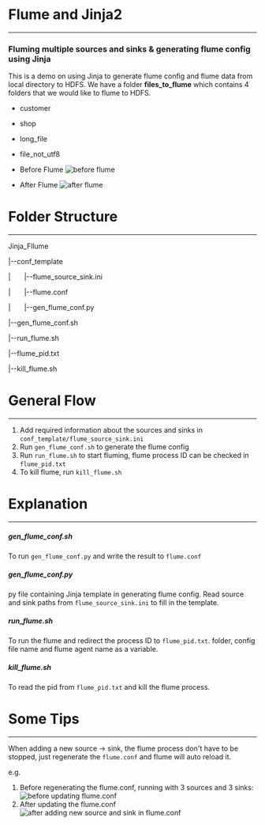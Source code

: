 # Flume and Jinja2
---
### Fluming multiple sources and sinks & generating flume config using Jinja 

This is a demo on using Jinja to generate flume config and flume data from local directory to HDFS.
We have a folder **files_to_flume** which contains 4 folders that we would like to flume to HDFS. 
- customer
- shop
- long_file
- file_not_utf8

- Before Flume
   ![before flume](https://github.com/neurotichl/Big-Data-ETL/blob/master/Jinja_Flume/fluming_pic/before_flume.png)

- After Flume
   ![after flume](https://github.com/neurotichl/Big-Data-ETL/blob/master/Jinja_Flume/fluming_pic/after_flume.PNG)

# Folder Structure
---
Jinja_Fllume

|--conf_template

|&nbsp;&nbsp;&nbsp;&nbsp;&nbsp;&nbsp;&nbsp;|--flume_source_sink.ini

|&nbsp;&nbsp;&nbsp;&nbsp;&nbsp;&nbsp;&nbsp;|--flume.conf

|&nbsp;&nbsp;&nbsp;&nbsp;&nbsp;&nbsp;&nbsp;|--gen_flume_conf.py

|--gen_flume_conf.sh

|--run_flume.sh

|--flume_pid.txt

|--kill_flume.sh

# General Flow
---
1. Add required information about the sources and sinks in `conf_template/flume_source_sink.ini`
2. Run `gen_flume_conf.sh` to generate the flume config 
3. Run `run_flume.sh` to start fluming, flume process ID can be checked in `flume_pid.txt`
4. To kill flume, run `kill_flume.sh`

# Explanation
---


##### *gen_flume_conf.sh*
To run `gen_flume_conf.py` and write the result to `flume.conf`

##### *gen_flume_conf.py* 
py file containing Jinja template in generating flume config. Read source and sink paths from `flume_source_sink.ini` to fill in the template.

##### *run_flume.sh*
To run the flume and redirect the process ID to `flume_pid.txt`. folder, config file name and flume agent name as a variable.

##### *kill_flume.sh*
To read the pid from `flume_pid.txt` and kill the flume process.


# Some Tips 
---
When adding a new source -> sink, the flume process don't have to be stopped, just regenerate the `flume.conf` and flume will auto reload it.

e.g.
1. Before regenerating the flume.conf, running with 3 sources and 3 sinks:
   ![before updating flume.conf](https://github.com/neurotichl/Big-Data-ETL/blob/master/Jinja_Flume/fluming_pic/run_flume_1.PNG)
2. After updating the flume.conf
   ![after adding new source and sink in flume.conf](https://github.com/neurotichl/Big-Data-ETL/blob/master/Jinja_Flume/fluming_pic/reload_flume.PNG)

